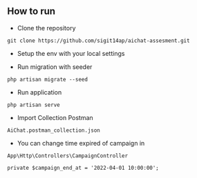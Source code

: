 ## How to run
- Clone the repository
```
git clone https://github.com/sigit14ap/aichat-assesment.git
```
- Setup the env with your local settings

- Run migration with seeder
```
php artisan migrate --seed
```

- Run application
```
php artisan serve
```

- Import Collection Postman
```
AiChat.postman_collection.json
```

- You can change time expired of campaign in
```
App\Http\Controllers\CampaignController

private $campaign_end_at = '2022-04-01 10:00:00';
```